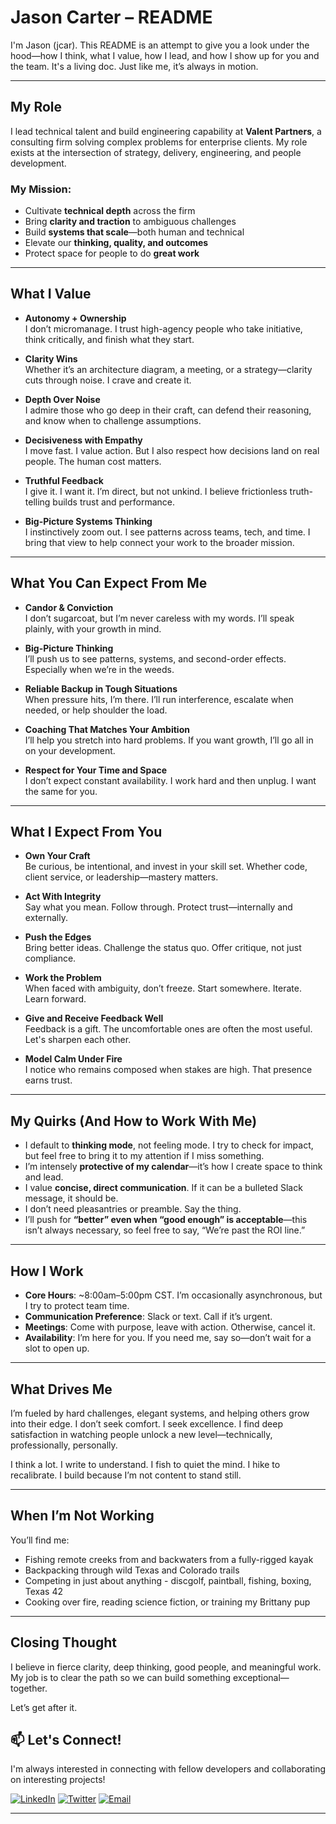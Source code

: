 

<!-- Replace this banner with your own or remove it -->
<!-- ![Header](https://via.placeholder.com/800x200/0066cc/ffffff?text=Welcome+to+my+GitHub) -->


# Jason Carter – README

I'm Jason (jcar). This README is an attempt to give you a look under the hood—how I think, what I value, how I lead, and how I show up for you and the team. It's a living doc. Just like me, it’s always in motion.

---

## My Role

I lead technical talent and build engineering capability at **Valent Partners**, a consulting firm solving complex problems for enterprise clients. My role exists at the intersection of strategy, delivery, engineering, and people development.

### My Mission:
- Cultivate **technical depth** across the firm
- Bring **clarity and traction** to ambiguous challenges
- Build **systems that scale**—both human and technical
- Elevate our **thinking, quality, and outcomes**
- Protect space for people to do **great work**

---

## What I Value

- **Autonomy + Ownership**  
  I don’t micromanage. I trust high-agency people who take initiative, think critically, and finish what they start.

- **Clarity Wins**  
  Whether it’s an architecture diagram, a meeting, or a strategy—clarity cuts through noise. I crave and create it.

- **Depth Over Noise**  
  I admire those who go deep in their craft, can defend their reasoning, and know when to challenge assumptions.

- **Decisiveness with Empathy**  
  I move fast. I value action. But I also respect how decisions land on real people. The human cost matters.

- **Truthful Feedback**  
  I give it. I want it. I’m direct, but not unkind. I believe frictionless truth-telling builds trust and performance.

- **Big-Picture Systems Thinking**  
  I instinctively zoom out. I see patterns across teams, tech, and time. I bring that view to help connect your work to the broader mission.

---

## What You Can Expect From Me

- **Candor & Conviction**  
  I don’t sugarcoat, but I’m never careless with my words. I’ll speak plainly, with your growth in mind.

- **Big-Picture Thinking**  
  I’ll push us to see patterns, systems, and second-order effects. Especially when we’re in the weeds.

- **Reliable Backup in Tough Situations**  
  When pressure hits, I’m there. I’ll run interference, escalate when needed, or help shoulder the load.

- **Coaching That Matches Your Ambition**  
  I’ll help you stretch into hard problems. If you want growth, I’ll go all in on your development.

- **Respect for Your Time and Space**  
  I don’t expect constant availability. I work hard and then unplug. I want the same for you.

---

## What I Expect From You

- **Own Your Craft**  
  Be curious, be intentional, and invest in your skill set. Whether code, client service, or leadership—mastery matters.

- **Act With Integrity**  
  Say what you mean. Follow through. Protect trust—internally and externally.

- **Push the Edges**  
  Bring better ideas. Challenge the status quo. Offer critique, not just compliance.

- **Work the Problem**  
  When faced with ambiguity, don’t freeze. Start somewhere. Iterate. Learn forward.

- **Give and Receive Feedback Well**  
  Feedback is a gift. The uncomfortable ones are often the most useful. Let's sharpen each other.

- **Model Calm Under Fire**  
  I notice who remains composed when stakes are high. That presence earns trust.

---

## My Quirks (And How to Work With Me)

- I default to **thinking mode**, not feeling mode. I try to check for impact, but feel free to bring it to my attention if I miss something.
- I’m intensely **protective of my calendar**—it’s how I create space to think and lead.
- I value **concise, direct communication**. If it can be a bulleted Slack message, it should be.
- I don’t need pleasantries or preamble. Say the thing.
- I’ll push for **“better” even when “good enough” is acceptable**—this isn’t always necessary, so feel free to say, “We’re past the ROI line.”

---

## How I Work

- **Core Hours**: ~8:00am–5:00pm CST. I’m occasionally asynchronous, but I try to protect team time.
- **Communication Preference**: Slack or text. Call if it’s urgent.
- **Meetings**: Come with purpose, leave with action. Otherwise, cancel it.
- **Availability**: I’m here for you. If you need me, say so—don’t wait for a slot to open up.

---

## What Drives Me

I’m fueled by hard challenges, elegant systems, and helping others grow into their edge. I don’t seek comfort. I seek excellence. I find deep satisfaction in watching people unlock a new level—technically, professionally, personally.

I think a lot. I write to understand. I fish to quiet the mind. I hike to recalibrate. I build because I’m not content to stand still.

---

## When I’m Not Working

You’ll find me:
- Fishing remote creeks from and backwaters from a fully-rigged kayak
- Backpacking through wild Texas and Colorado trails
- Competing in just about anything - discgolf, paintball, fishing, boxing, Texas 42
- Cooking over fire, reading science fiction, or training my Brittany pup

---

## Closing Thought

I believe in fierce clarity, deep thinking, good people, and meaningful work. My job is to clear the path so we can build something exceptional—together.

Let’s get after it.

## 📫 Let's Connect!

I'm always interested in connecting with fellow developers and collaborating on interesting projects!

[![LinkedIn](https://img.shields.io/badge/-LinkedIn-0077B5?style=flat-square&logo=linkedin&logoColor=white)](https://linkedin.com/in/jason-carter-valent-partners)
[![Twitter](https://img.shields.io/badge/-Twitter-1DA1F2?style=flat-square&logo=twitter&logoColor=white)](https://twitter.com/jcar)
[![Email](https://img.shields.io/badge/-Email-D14836?style=flat-square&logo=gmail&logoColor=white)](mailto:jason.joe.carter@gmail.com)


---


